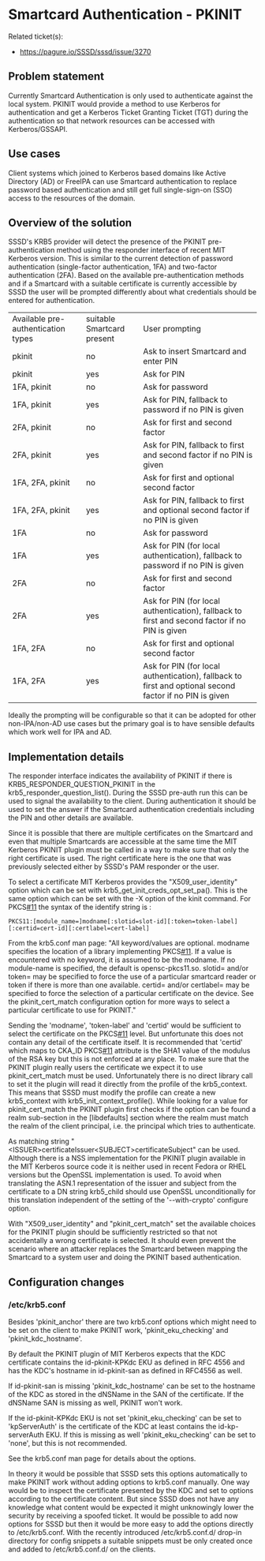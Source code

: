 # Smartcard Authentication - PKINIT

Related ticket(s):

  - <https://pagure.io/SSSD/sssd/issue/3270>

## Problem statement

Currently Smartcard Authentication is only used to authenticate against the local system. PKINIT would provide a method to use Kerberos for authentication and get a Kerberos Ticket Granting Ticket (TGT) during the authentication so that network resources can be accessed with Kerberos/GSSAPI.

## Use cases

Client systems which joined to Kerberos based domains like Active Directory (AD) or FreeIPA can use Smartcard authentication to replace password based authentication and still get full single-sign-on (SSO) access to the resources of the domain.

## Overview of the solution

SSSD's KRB5 provider will detect the presence of the PKINIT pre-authentication method using the responder interface of recent MIT Kerberos version. This is similar to the current detection of password authentication (single-factor authentication, 1FA) and two-factor authentication (2FA). Based on the available pre-authentication methods and if a Smartcard with a suitable certificate is currently accessible by SSSD the user will be prompted differently about what credentials should be entered for authentication.

|                                    |                            |                                                                                                         |
| ---------------------------------- | -------------------------- | ------------------------------------------------------------------------------------------------------- |
| Available pre-authentication types | suitable Smartcard present | User prompting                                                                                          |
| pkinit                             | no                         | Ask to insert Smartcard and enter PIN                                                                   |
| pkinit                             | yes                        | Ask for PIN                                                                                             |
| 1FA, pkinit                        | no                         | Ask for password                                                                                        |
| 1FA, pkinit                        | yes                        | Ask for PIN, fallback to password if no PIN is given                                                    |
| 2FA, pkinit                        | no                         | Ask for first and second factor                                                                         |
| 2FA, pkinit                        | yes                        | Ask for PIN, fallback to first and second factor if no PIN is given                                     |
| 1FA, 2FA, pkinit                   | no                         | Ask for first and optional second factor                                                                |
| 1FA, 2FA, pkinit                   | yes                        | Ask for PIN, fallback to first and optional second factor if no PIN is given                            |
| 1FA                                | no                         | Ask for password                                                                                        |
| 1FA                                | yes                        | Ask for PIN (for local authentication), fallback to password if no PIN is given                         |
| 2FA                                | no                         | Ask for first and second factor                                                                         |
| 2FA                                | yes                        | Ask for PIN (for local authentication), fallback to first and second factor if no PIN is given          |
| 1FA, 2FA                           | no                         | Ask for first and optional second factor                                                                |
| 1FA, 2FA                           | yes                        | Ask for PIN (for local authentication), fallback to first and optional second factor if no PIN is given |

Ideally the prompting will be configurable so that it can be adopted for other non-IPA/non-AD use cases but the primary goal is to have sensible defaults which work well for IPA and AD.

## Implementation details

The responder interface indicates the availability of PKINIT if there is KRB5_RESPONDER_QUESTION_PKINIT in the krb5_responder_question_list(). During the SSSD pre-auth run this can be used to signal the availability to the client. During authentication it should be used to set the answer if the Smartcard authentication credentials including the PIN and other details are available.

Since it is possible that there are multiple certificates on the Smartcard and even that multiple Smartcards are accessible at the same time the MIT Kerberos PKINIT plugin must be called in a way to make sure that only the right certificate is used. The right certificate here is the one that was previously selected either by SSSD's PAM responder or the user.

To select a certificate MIT Kerberos provides the "X509_user_identity" option which can be set with krb5_get_init_creds_opt_set_pa(). This is the same option which can be set with the -X option of the kinit command. For PKCS[\#11](https://pagure.io/SSSD/sssd/issue/11) the syntax of the identify string is :

    PKCS11:[module_name=]modname[:slotid=slot-id][:token=token-label][:certid=cert-id][:certlabel=cert-label]

From the krb5.conf man page: "All keyword/values are optional. modname specifies the location of a library implementing PKCS[\#11](https://pagure.io/SSSD/sssd/issue/11). If a value is encountered with no keyword, it is assumed to be the modname. If no module-name is specified, the default is opensc-pkcs11.so. slotid= and/or token= may be specified to force the use of a particular smartcard reader or token if there is more than one available. certid= and/or certlabel= may be specified to force the selection of a particular certificate on the device. See the pkinit_cert_match configuration option for more ways to select a particular certificate to use for PKINIT."

Sending the 'modname', 'token-label' and 'certid' would be sufficient to select the certificate on the PKCS[\#11](https://pagure.io/SSSD/sssd/issue/11) level. But unfortunate this does not contain any detail of the certificate itself. It is recommended that 'certid' which maps to CKA_ID PKCS[\#11](https://pagure.io/SSSD/sssd/issue/11) attribute is the SHA1 value of the modulus of the RSA key but this is not enforced at any place. To make sure that the PKINIT plugin really users the certificate we expect it to use pkinit_cert_match must be used. Unfortunately there is no direct library call to set it the plugin will read it directly from the profile of the krb5_context. This means that SSSD must modify the profile can create a new krb5_context with krb5_init_context_profile(). While looking for a value for pkinit_cert_match the PKINIT plugin first checks if the option can be found a realm sub-section in the [libdefaults] section where the realm must match the realm of the client principal, i.e. the principal which tries to authenticate.

As matching string "\<ISSUER\>certificateIssuer\<SUBJECT\>certificateSubject" can be used. Although there is a NSS implementation for the PKINIT plugin available in the MIT Kerberos source code it is neither used in recent Fedora or RHEL versions but the OpenSSL implementation is used. To avoid when translating the ASN.1 representation of the issuer and subject from the certificate to a DN string krb5_child should use OpenSSL unconditionally for this translation independent of the setting of the '--with-crypto' configure option.

With "X509_user_identity" and "pkinit_cert_match" set the available choices for the PKINIT plugin should be sufficiently restricted so that not accidentally a wrong certificate is selected. It should even prevent the scenario where an attacker replaces the Smartcard between mapping the Smartcard to a system user and doing the PKINIT based authentication.

## Configuration changes

### /etc/krb5.conf

Besides 'pkinit_anchor' there are two krb5.conf options which might need to be set on the client to make PKINIT work, 'pkinit_eku_checking' and 'pkinit_kdc_hostname'.

By default the PKINIT plugin of MIT Kerberos expects that the KDC certificate contains the id-pkinit-KPKdc EKU as defined in RFC 4556 and has the KDC's hostname in id-pkinit-san as defined in RFC4556 as well.

If id-pkinit-san is missing 'pkinit_kdc_hostname' can be set to the hostname of the KDC as stored in the dNSName in the SAN of the certificate. If the dNSName SAN is missing as well, PKINIT won't work.

If the id-pkinit-KPKdc EKU is not set 'pkinit_eku_checking' can be set to 'kpServerAuth' is the certificate of the KDC at least contains the id-kp-serverAuth EKU. If this is missing as well 'pkinit_eku_checking' can be set to 'none', but this is not recommended.

See the krb5.conf man page for details about the options.

In theory it would be possible that SSSD sets this options automatically to make PKINIT work without adding options to krb5.conf manually. One way would be to inspect the certificate presented by the KDC and set to options according to the certificate content. But since SSSD does not have any knowledge what content would be expected it might unknowingly lower the security by receiving a spoofed ticket. It would be possible to add now options for SSSD but then it would be more easy to add the options directly to /etc/krb5.conf. With the recently introduced /etc/krb5.conf.d/ drop-in directory for config snippets a suitable snippets must be only created once and added to /etc/krb5.conf.d/ on the clients.
